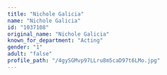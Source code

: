 ```yaml
---
title: "Nichole Galicia"
name: "Nichole Galicia"
id: "1037108"
original_name: "Nichole Galicia"
known_for_department: "Acting"
gender: "1"
adult: "false"
profile_path: "/4gySGMvp97LLru8m5caD97t6LMo.jpg"
---
```

